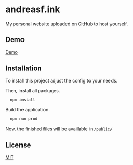# andreasf.ink

My personal website uploaded on GitHub to host yourself.

## Demo

[Demo](https://andreasf-ink.vercel.app/)
  
## Installation

To install this project adjust the config to your needs.

Then, install all packages.
```bash
  npm install
```

Build the application.
```bash
  npm run prod
```

Now, the finished files will be availlable in `/public/`
## License

[MIT](https://choosealicense.com/licenses/mit/)

  
